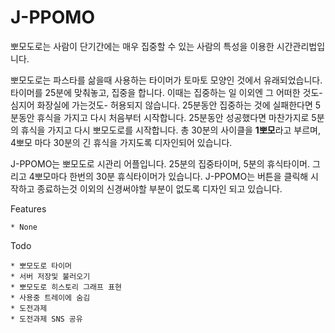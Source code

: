 
J-PPOMO
====

뽀모도로는 사람이 단기간에는 매우 집중할 수 있는 사람의 특성을 이용한 시간관리법입니다. 

뽀모도로는 파스타를 삶을때 사용하는 타이머가 토마토 모양인 것에서 유래되었습니다. 타이머를 25분에 맞춰놓고, 집중을 합니다.
이때는 집중하는 일 이외엔 그 어떠한 것도-심지어 화장실에 가는것도- 허용되지 않습니다. 25분동안 집중하는 것에 실패한다면 5분동안 휴식을 가지고 다시 처음부터 시작합니다.
25분동안 성공했다면 마찬가지로 5분의 휴식을 가지고 다시 뽀모도로를 시작합니다.
총 30분의 사이클을 **1뽀모**라고 부르며, 4뽀모 마다 30분의 긴 휴식을 가지도록 디자인되어 있습니다. 

J-PPOMO는 뽀모도로 시관리 어플입니다. 25분의 집중타이머, 5분의 휴식타이머. 그리고 4뽀모마다 한번의 30분 휴식타이머가 있습니다.
J-PPOMO는 버튼을 클릭해 시작하고 종료하는것 이외의 신경써야할 부분이 없도록 디자인 되고 있습니다.


Features

	* None

Todo

	* 뽀모도로 타이머
	* 서버 저장및 불러오기
	* 뽀모도로 히스토리 그래프 표현
	* 사용중 트레이에 숨김
	* 도전과제
	* 도전과제 SNS 공유
 